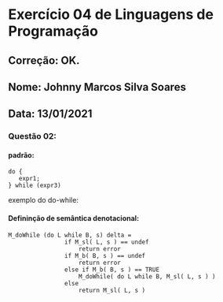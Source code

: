 # Exercício 04 de Linguagens de Programação
## Correção: OK.
## Nome: Johnny Marcos Silva Soares
## Data: 13/01/2021



### Questão 02:


#### padrão:
```
do {
   expr1;
} while (expr3) 
```


exemplo do do-while:



#### Defininção de semântica denotacional:
```
M_doWhile (do L while B, s) delta = 
                if M_sl( L, s ) == undef
                    return error
                if M_b( B, s ) == undef
                    return error
                else if M_b( B, s ) == TRUE
                    M_doWhile( do L while B, M_sl( L, s ) )
                else
                    return M_sl( L, s )
                
```     




